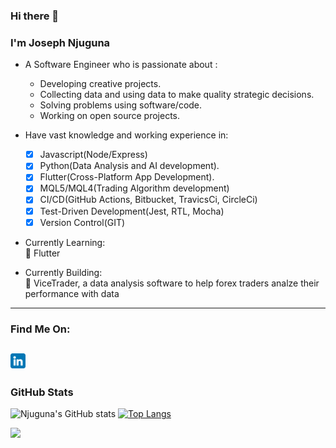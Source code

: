 ### Hi there 👋

### I'm Joseph Njuguna

- A Software Engineer who is passionate about :
    - Developing creative projects.
    - Collecting data and using data to make quality strategic decisions.
    - Solving problems using software/code.
    - Working on open source projects.

- Have vast knowledge and working experience in:
  - [x] Javascript(Node/Express)
  - [x] Python(Data Analysis and AI development).
  - [x] Flutter(Cross-Platform App Development).
  - [x] MQL5/MQL4(Trading Algorithm development)
  - [x] CI/CD(GitHub Actions, Bitbucket, TravicsCi, CircleCi)
  - [x] Test-Driven Development(Jest, RTL, Mocha)
  - [x] Version Control(GIT)
  
- Currently Learning:<br>
  🌱 Flutter <br/>
  
- Currently Building:<br>
  🌱 ViceTrader, a data analysis software to help forex traders analze their performance with data <br/>
---
### Find Me On:

## [<img alt="LinkedIn Img" width="24" src="images/linkedin.png"/>](https://www.linkedin.com/in/joseph-njuguna-884232174/) 

### GitHub Stats

![Njuguna's GitHub stats](https://github-readme-stats.vercel.app/api?username=JosephNjuguna&show_icons=true&theme=radical) 
[![Top Langs](https://github-readme-stats.vercel.app/api/top-langs/?username=JosephNjuguna&langs_count=8)](https://github.com/JosephNjuguna/github-readme-stats)</p>

<img src="https://github-readme-streak-stats.herokuapp.com?user=JosephNjuguna&theme=jolly" width="750">

<!--
**JosephNjuguna/JosephNjuguna** is a ✨ _special_ ✨ repository because its `README.md` (this file) appears on your GitHub profile.

Here are some ideas to get you started:

- 🔭 I’m currently working on ...
- 🌱 I’m currently learning ...
- 👯 I’m looking to collaborate on ...
- 🤔 I’m looking for help with ...
- 💬 Ask me about ...
- 📫 How to reach me: ...
- 😄 Pronouns: ...
- ⚡ Fun fact: ...
-->
